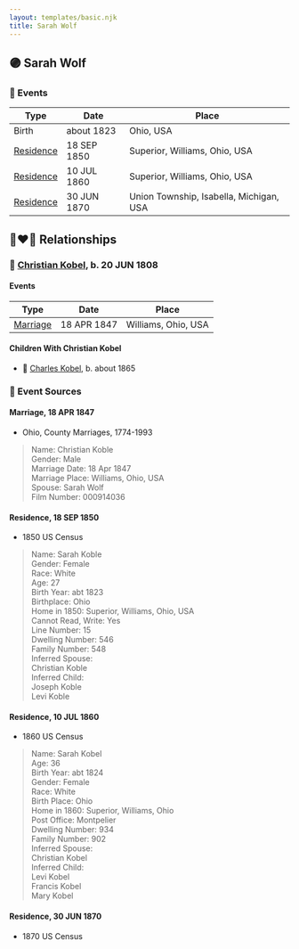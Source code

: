 ```yaml
---
layout: templates/basic.njk
title: Sarah Wolf
---
```

## 🟣 Sarah Wolf

### 📆 Events

Type | Date | Place
------ | ------ | ------
Birth | about 1823 | Ohio, USA
[Residence](#event-d65c2b8d-abd6-42c4-b0d9-8a783455d7e6) | 18 SEP 1850 | Superior, Williams, Ohio, USA
[Residence](#event-4c84a022-98e2-4748-bc11-b35ab773ae42) | 10 JUL 1860 | Superior, Williams, Ohio, USA
[Residence](#event-9c7f3e6a-93d4-4fd4-bc85-d92f96b518f7) | 30 JUN 1870 | Union Township, Isabella, Michigan, USA

## 👩‍❤️‍👨 Relationships

### 🔵 [Christian Kobel](/people/1/17423128), b. 20 JUN 1808

#### Events

Type | Date | Place
------ | ------ | ------
[Marriage](#event-3ae03893-8096-4816-9bf7-42ec46055526) | 18 APR 1847 | Williams, Ohio, USA
#### Children With Christian Kobel
* 🔵 [Charles Kobel](/people/8/82937830), b. about 1865
### 📰 Event Sources

#### <a id="event-3ae03893-8096-4816-9bf7-42ec46055526"></a> Marriage, 18 APR 1847
* Ohio, County Marriages, 1774-1993
>   
  > Name: Christian Koble  
  > Gender: Male  
  > Marriage Date: 18 Apr 1847  
  > Marriage Place: Williams, Ohio, USA  
  > Spouse: Sarah Wolf  
  > Film Number: 000914036

#### <a id="event-d65c2b8d-abd6-42c4-b0d9-8a783455d7e6"></a> Residence, 18 SEP 1850
* 1850 US Census
>   
  > Name: Sarah Koble  
  > Gender: Female  
  > Race: White  
  > Age: 27  
  > Birth Year: abt 1823  
  > Birthplace: Ohio  
  > Home in 1850: Superior, Williams, Ohio, USA  
  > Cannot Read, Write: Yes  
  > Line Number: 15  
  > Dwelling Number: 546  
  > Family Number: 548  
  > Inferred Spouse:   
  > Christian Koble  
  > Inferred Child:   
  > Joseph Koble  
  > Levi Koble

#### <a id="event-4c84a022-98e2-4748-bc11-b35ab773ae42"></a> Residence, 10 JUL 1860
* 1860 US Census
>   
  > Name: Sarah Kobel  
  > Age: 36  
  > Birth Year: abt 1824  
  > Gender: Female  
  > Race: White  
  > Birth Place: Ohio  
  > Home in 1860: Superior, Williams, Ohio  
  > Post Office: Montpelier  
  > Dwelling Number: 934  
  > Family Number: 902  
  > Inferred Spouse:   
  > Christian Kobel  
  > Inferred Child:   
  > Levi Kobel  
  > Francis Kobel  
  > Mary Kobel

#### <a id="event-9c7f3e6a-93d4-4fd4-bc85-d92f96b518f7"></a> Residence, 30 JUN 1870
* 1870 US Census